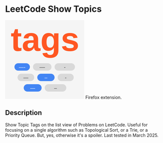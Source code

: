 # LeetCode Show Topics

![Logo](logo.svg)
Firefox extension.

## Description

Show Topic Tags on the list view of Problems on LeetCode. Useful for focusing on a single algorithm such as Topological Sort, or a Trie, or a Priority Queue. But, yes, otherwise it's a spoiler. Last tested in March 2025.
